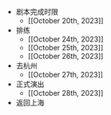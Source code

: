 - 剧本完成时限
    - [[October 20th, 2023]]
- 排练
    - [[October 24th, 2023]]
    - [[October 25th, 2023]]
    - [[October 26th, 2023]]
- 去杭州
    - [[October 27th, 2023]]
- 正式演出
    - [[October 28th, 2023]]
- 返回上海
